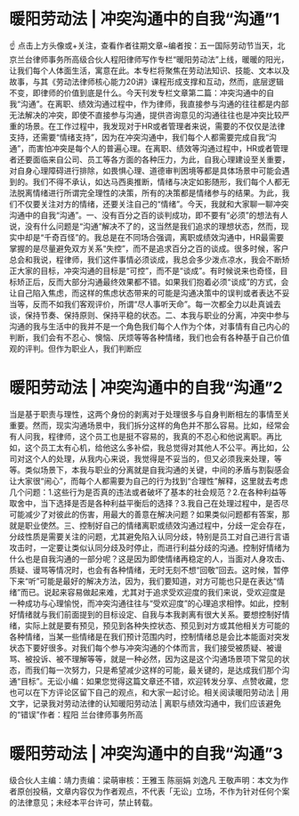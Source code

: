 # 暖阳劳动法 | 冲突沟通中的自我“沟通”1

☝ 点击上方头像或+关注，查看作者往期文章~编者按：五一国际劳动节当天，北京兰台律师事务所高级合伙人程阳律师写作专栏“暖阳劳动法”上线，暖暖的阳光，让我们每个人体面生活，寓意在此。本专栏将聚焦在劳动法知识、技能、文本以及故事，与其《劳动法律师核心能力20讲》课程形成支撑和互动，然而，底层逻辑不变，即律师的价值到底是什么。今天刊发专栏文章第二篇：冲突沟通中的自我“沟通”。在离职、绩效沟通过程中，作为律师，我直接参与沟通的往往都是内部无法解决的冲突，即使不直接参与沟通，提供咨询意见的沟通往往也是冲突比较严重的场景。在工作过程中，我发现对于HR或者管理者来说，需要的不仅仅是法律支持，还需要“情绪支持”，因为在冲突沟通中，我们每个人都需要完成自我“沟通”，而害怕冲突是每个人的普遍心理。在离职、绩效等沟通过程中，HR或者管理者还要面临来自公司、员工等各方面的各种压力，为此，自我心理建设至关重要，对自身心理障碍进行排除，如畏惧心理、道德审判困境等都是具体场景中可能会遇到的。我们不得不承认，如达马西奥推断，情绪与决定如影随形，我们每个人都无法脱离情绪进行所谓完全理性的决策，所有的决策都是情绪参与的结果。为此，我们不仅要关注对方的情绪，还要关注自己的“情绪”。今天，我就和大家聊一聊冲突沟通中的自我“沟通”。一、没有百分之百的谈判成功，即不要有“必须”的想法有人说，没有什么问题是“沟通”解决不了的，这当然是我们追求的理想状态，然而，现实中却是“千奇百怪”的。我总是在不同场合强调，离职或绩效沟通中，HR最需要掌握的是尽量避免双方关系“失控”，而不是追求百分之百的谈成。很多时候，客户总会和我说，程律师，我们这件事情必须谈成，我总会多少泼点凉水，我会不断矫正大家的目标，冲突沟通的目标是“可控”，而不是“谈成”。有时候说来也奇怪，目标矫正后，反而大部分沟通最终效果都不错。如果我们抱着必须“谈成”的方式，会让自己陷入焦虑，而这样的焦虑状态带来的可能是沟通决策中的误判或者表达不妥当等，反而不如我们客观评价，所谓“尽人事听天命”。每一次都全力以赴真诚去谈，保持节奏、保持原则、保持平稳的状态。二、本我与职业的分离，冲突中参与沟通的我与生活中的我并不是一个角色我们每个人作为个体，对事情有自己内心的判断，我们会有不忍心、懊恼、厌烦等等各种情绪，我们也会有各种基于自己价值观的评判。但作为职业人，我们判断应

# 暖阳劳动法 | 冲突沟通中的自我“沟通”2

当是基于职责与理性，这两个身份的剥离对于处理很多与自身判断相左的事情至关重要。然而，现实沟通场景中，我们拆分这样的角色并不那么容易。比如，经常会有人问我，程律师，这个员工也是挺不容易的，我真的不忍心和他说离职。再比如，这个员工太有心机，给他这么多补偿，我总觉得对其他人不公平。再比如，公司对这个人的处理，从我内心来说，我觉得是不妥当的，但又必须我来处理，等等。类似场景下，本我与职业的分离就是自我沟通的关键，中间的矛盾与割裂感会让大家很“闹心”，而每个人都需要为自己的行为找到“合理性”解释，这里就去考虑几个问题：1.这些行为是否真的违法或者破坏了基本的社会规范？2.在各种利益等取舍中，当下选择是否是各种利益平衡后的选择？3.我自己在处理过程中，是否尽可能减少了对彼此的伤害，用最大的善意在解决问题？如果类似问题都有答案，那就是职业使然。三、控制好自己的情绪离职或绩效沟通过程中，分歧一定会存在，分歧性质是需要关注的问题，尤其避免陷入认同分歧，特别是员工对自己进行言语攻击时，一定要让类似认同分歧及时停止，而进行利益分歧的沟通。控制好情绪为什么也是自我沟通的一部分呢？这是因为即使情绪再稳定的人，当面对人身攻击、质疑、谩骂等情况时，也会有各种情绪，无时无刻不想“回敬”回去。这时候，暂停下来“听”可能是最好的解决方法，因为，我们要知道，对方可能也只是在表达“情绪”而已。说起来容易做起来难，尤其对于追求受欢迎度的我们来说，受欢迎度是一种成功与心理愉悦，而冲突沟通往往与“受欢迎度”的心理追求相悖。如此，控制好情绪就与我们前面提到的目标设定、自我与本我剥离有很大关系。要想控制好情绪，实际上就是要有预见，预见到各种失控状态、预见到对方或其他相关方可能的各种情绪，当某一些情绪是在我们预计范围内时，控制情绪总是会比本能面对突发状态下要好很多。对我们每个参与冲突沟通的个体而言，我们接受被质疑、被谩骂、被投诉、被不理解等等，就是一种必然，因为这是这个沟通场景项下常见的状态，而我们每一次努力，只是希望减少这样的可能，最关键的，是达成我们那个沟通“目标”。无讼小编：如果您觉得这篇文章还不错，欢迎转发分享、点赞收藏，您也可以在下方评论区留下自己的观点，和大家一起讨论。相关阅读暖阳劳动法 | 用文字，记录我对劳动法律的认知暖阳劳动法 | 离职与绩效沟通中，我们应该避免的“错误”作者：程阳 兰台律师事务所高

# 暖阳劳动法 | 冲突沟通中的自我“沟通”3

级合伙人主编：靖力责编：梁萌审核：王雅玉 陈丽娟 刘逸凡 王敬声明：本文为作者原创投稿，文章内容仅为作者观点，不代表「无讼」立场，不作为针对任何个案的法律意见；未经本平台许可，禁止转载。

